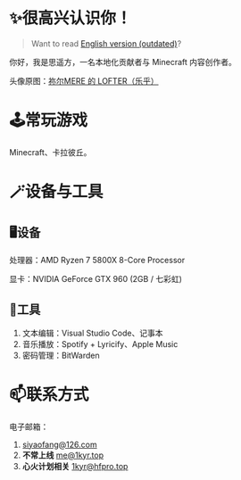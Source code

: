 # ✨很高兴认识你！

> Want to read [English version (outdated)](https://github.com/Seayay/Seayay/blob/main/README_en.md)?

你好，我是思遥方，一名本地化贡献者与 Minecraft 内容创作者。

头像原图：[祢尔MERE 的 LOFTER（乐乎）](https://miermere.lofter.com/post/4d02bec5_2baaed818)

# 🕹️常玩游戏

Minecraft、卡拉彼丘。

# 🪄设备与工具

## 🖥️设备

处理器：AMD Ryzen 7 5800X 8-Core Processor

显卡：NVIDIA GeForce GTX 960 (2GB / 七彩虹)

## 🔧工具

1. 文本编辑：Visual Studio Code、记事本
2. 音乐播放：Spotify + Lyricify、Apple Music
3. 密码管理：BitWarden

# 📫联系方式

电子邮箱：

1. [siyaofang@126.com](mailto://siyaofang@126.com)
2. **不常上线** [me@1kyr.top](mailto://seayay@seayay.top)
3. **心火计划相关** [1kyr@hfpro.top](mailto://seayay@hfpro.top)
